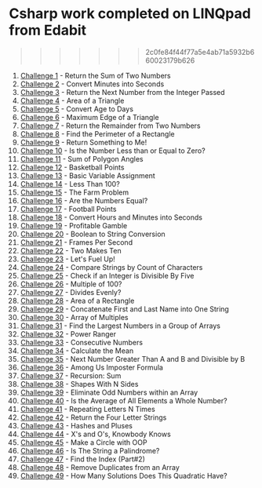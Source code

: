 # Csharp work completed on LINQpad from Edabit
>>>>>>> 2c0fe84f44f77a5e4ab71a5932b660023179b626

1. [Challenge 1](src/Challenge1.linq) - Return the Sum of Two Numbers
2. [Challenge 2](src/Challenge2.linq) - Convert Minutes into Seconds
3. [Challenge 3](src/Challenge3.linq) - Return the Next Number from the Integer Passed
4. [Challenge 4](src/Challenge4.linq) - Area of a Triangle
5. [Challenge 5](src/Challenge5.linq) - Convert Age to Days
6. [Challenge 6](src/Challenge6.linq) - Maximum Edge of a Triangle
7. [Challenge 7](src/Challenge7.linq) - Return the Remainder from Two Numbers
8. [Challenge 8](src/Challenge8.linq) - Find the Perimeter of a Rectangle
9. [Challenge 9](src/Challenge9.linq) - Return Something to Me!
10. [Challenge 10](src/Challenge10.linq) - Is the Number Less than or Equal to Zero?
11. [Challenge 11](src/Challenge11.linq) - Sum of Polygon Angles
12. [Challenge 12](src/Challenge12.linq) - Basketball Points
13. [Challenge 13](src/Challenge13.linq) - Basic Variable Assignment
14. [Challenge 14](src/Challenge14.linq) - Less Than 100?
15. [Challenge 15](src/Challenge15.linq) - The Farm Problem
16. [Challenge 16](src/Challenge16.linq) - Are the Numbers Equal?
17. [Challenge 17](src/Challenge17.linq) - Football Points
18. [Challenge 18](src/Challenge18.linq) - Convert Hours and Minutes into Seconds
19. [Challenge 19](src/Challenge19.linq) - Profitable Gamble
20. [Challenge 20](src/Challenge20.linq) - Boolean to String Conversion
21. [Challenge 21](src/Challenge21.linq) - Frames Per Second
22. [Challenge 22](src/Challenge22.linq) - Two Makes Ten
23. [Challenge 23](src/Challenge23.linq) - Let's Fuel Up!
24. [Challenge 24](src/Challenge24.linq) - Compare Strings by Count of Characters
25. [Challenge 25](src/Challenge25.linq) - Check if an Integer is Divisible By Five
26. [Challenge 26](src/Challenge26.linq) - Multiple of 100?
27. [Challenge 27](src/Challenge27.linq) - Divides Evenly?
28. [Challenge 28](src/Challenge28.linq) - Area of a Rectangle
29. [Challenge 29](src/Challenge29.linq) - Concatenate First and Last Name into One String
30. [Challenge 30](src/Challenge30.linq) - Array of Multiples
31. [Challenge 31](src/Challenge31.linq) - Find the Largest Numbers in a Group of Arrays
32. [Challenge 32](src/Challenge32.linq) - Power Ranger
33. [Challenge 33](src/Challenge33.linq) - Consecutive Numbers
34. [Challenge 34](src/Challenge34.linq) - Calculate the Mean
35. [Challenge 35](src/Challenge35.linq) - Next Number Greater Than A and B and Divisible by B
36. [Challenge 36](src/Challenge36.linq) - Among Us Imposter Formula
37. [Challenge 37](src/Challenge37.linq) - Recursion: Sum
38. [Challenge 38](src/Challenge389.linq) - Shapes With N Sides
39. [Challenge 39](src/Challenge39.linq) - Eliminate Odd Numbers within an Array
40. [Challenge 40](src/Challenge40.linq) - Is the Average of All Elements a Whole Number?
41. [Challenge 41](src/Challenge41.linq) - Repeating Letters N Times
42. [Challenge 42](src/Challenge42.linq) - Return the Four Letter Strings
43. [Challenge 43](src/Challenge43.linq) - Hashes and Pluses
44. [Challenge 44](src/Challenge44.linq) - X's and O's, Knowbody Knows
45. [Challenge 45](src/Challenge45.linq) - Make a Circle with OOP
46. [Challenge 46](src/Challenge46.linq) - Is The String a Palindrome?
47. [Challenge 47](src/Challenge47.linq) - Find the Index (Part#2)
48. [Challenge 48](src/Challenge48.linq) - Remove Duplicates from an Array
49. [Challenge 49](src/Challenge49.linq) - How Many Solutions Does This Quadratic Have?